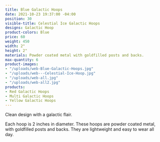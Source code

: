 ```yaml
---
title: Blue Galactic Hoops
date: 2021-10-23 19:37:00 -04:00
position: 30
visible-title: Celestial Ice Galactic Hoops
designs: Galactic Hoop
product-colors: Blue
price: 60
weight: 450
width: 2"
height: 2"
materials: Powder coated metal with goldfilled posts and backs.
max-quantity: 6
product-images:
- "/uploads/web-Blue-Galactic-Hoops.jpg"
- "/uploads/web---Celestial-Ice-Hoop.jpg"
- "/uploads/web-all.jpg"
- "/uploads/web-all2.jpg"
products:
- Red Galactic Hoops
- Multi Galactic Hoops
- Yellow Galactic Hoops
---
```


Clean design with a galactic flair.

Each hoop is 2 inches in diameter. These hoops are powder coated metal, with goldfilled posts and backs. They are lightweight and easy to wear all day.